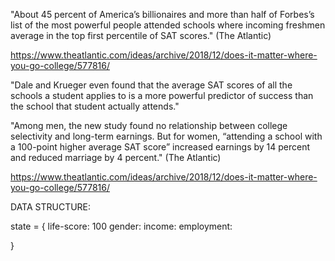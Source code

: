 "About 45 percent of America’s billionaires and more than half of Forbes’s list of the most powerful people attended schools where incoming freshmen average in the top first percentile of SAT scores." (The Atlantic)

https://www.theatlantic.com/ideas/archive/2018/12/does-it-matter-where-you-go-college/577816/

"Dale and Krueger even found that the average SAT scores of all the schools a student applies to is a more powerful predictor of success than the school that student actually attends."

"Among men, the new study found no relationship between college selectivity and long-term earnings. But for women, “attending a school with a 100-point higher average SAT score” increased earnings by 14 percent and reduced marriage by 4 percent." (The Atlantic)

https://www.theatlantic.com/ideas/archive/2018/12/does-it-matter-where-you-go-college/577816/

DATA STRUCTURE:

state = {
life-score: 100
gender:
income:
employment:

}
